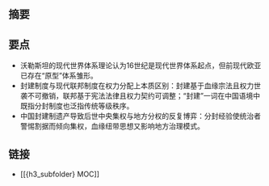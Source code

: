 ## 摘要


## 要点

- 沃勒斯坦的现代世界体系理论认为16世纪是现代世界体系起点，但前现代欧亚已存在“原型”体系雏形。
- 封建制度与现代联邦制度在权力分配上本质区别：封建基于血缘宗法且权力世袭不可撤销，联邦基于宪法法律且权力契约可调整；“封建”一词在中国语境中既指分封制度也泛指传统等级秩序。
- 中国封建制遗产导致后世中央集权与地方分权的反复博弈：分封经验使统治者警惕割据而倾向集权，血缘纽带思想又影响地方治理模式。

## 链接

- [[{h3_subfolder} MOC]]

